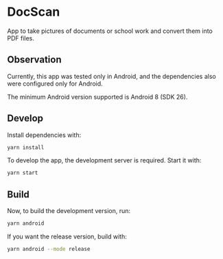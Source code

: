 # DocScan

App to take pictures of documents or school work and convert them into PDF files.

## Observation

Currently, this app was tested only in Android, and the dependencies also were
configured only for Android.

The minimum Android version supported is Android 8 (SDK 26).

## Develop

Install dependencies with:

```sh
yarn install
```

To develop the app, the development server is required. Start it with:

```sh
yarn start
```

## Build

Now, to build the development version, run:

```sh
yarn android
```

If you want the release version, build with:

```sh
yarn android --mode release
```
